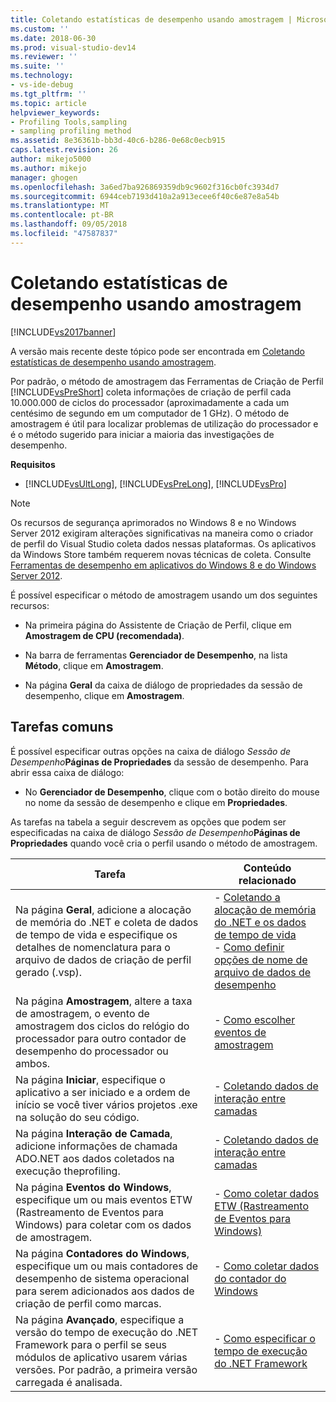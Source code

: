 ```yaml
---
title: Coletando estatísticas de desempenho usando amostragem | Microsoft Docs
ms.custom: ''
ms.date: 2018-06-30
ms.prod: visual-studio-dev14
ms.reviewer: ''
ms.suite: ''
ms.technology:
- vs-ide-debug
ms.tgt_pltfrm: ''
ms.topic: article
helpviewer_keywords:
- Profiling Tools,sampling
- sampling profiling method
ms.assetid: 8e36361b-bb3d-40c6-b286-0e68c0ecb915
caps.latest.revision: 26
author: mikejo5000
ms.author: mikejo
manager: ghogen
ms.openlocfilehash: 3a6ed7ba926869359db9c9602f316cb0fc3934d7
ms.sourcegitcommit: 6944ceb7193d410a2a913ecee6f40c6e87e8a54b
ms.translationtype: MT
ms.contentlocale: pt-BR
ms.lasthandoff: 09/05/2018
ms.locfileid: "47587837"
---
```

# <a name="collecting-performance-statistics-by-using-sampling"></a>Coletando estatísticas de desempenho usando amostragem
[!INCLUDE[vs2017banner](../includes/vs2017banner.md)]

A versão mais recente deste tópico pode ser encontrada em [Coletando estatísticas de desempenho usando amostragem](https://docs.microsoft.com/visualstudio/profiling/collecting-performance-statistics-by-using-sampling).  
  
Por padrão, o método de amostragem das Ferramentas de Criação de Perfil [!INCLUDE[vsPreShort](../includes/vspreshort-md.md)] coleta informações de criação de perfil cada 10.000.000 de ciclos do processador (aproximadamente a cada um centésimo de segundo em um computador de 1 GHz). O método de amostragem é útil para localizar problemas de utilização do processador e é o método sugerido para iniciar a maioria das investigações de desempenho.  
  
 **Requisitos**  
  
-   [!INCLUDE[vsUltLong](../includes/vsultlong-md.md)], [!INCLUDE[vsPreLong](../includes/vsprelong-md.md)], [!INCLUDE[vsPro](../includes/vspro-md.md)]  
  
> [!NOTE]
>  Os recursos de segurança aprimorados no Windows 8 e no Windows Server 2012 exigiram alterações significativas na maneira como o criador de perfil do Visual Studio coleta dados nessas plataformas. Os aplicativos da Windows Store também requerem novas técnicas de coleta. Consulte [Ferramentas de desempenho em aplicativos do Windows 8 e do Windows Server 2012](../profiling/performance-tools-on-windows-8-and-windows-server-2012-applications.md).  
  
 É possível especificar o método de amostragem usando um dos seguintes recursos:  
  
-   Na primeira página do Assistente de Criação de Perfil, clique em **Amostragem de CPU (recomendada)**.  
  
-   Na barra de ferramentas **Gerenciador de Desempenho**, na lista **Método**, clique em **Amostragem**.  
  
-   Na página **Geral** da caixa de diálogo de propriedades da sessão de desempenho, clique em **Amostragem**.  
  
## <a name="common-tasks"></a>Tarefas comuns  
 É possível especificar outras opções na caixa de diálogo _Sessão de Desempenho_**Páginas de Propriedades** da sessão de desempenho. Para abrir essa caixa de diálogo:  
  
-   No **Gerenciador de Desempenho**, clique com o botão direito do mouse no nome da sessão de desempenho e clique em **Propriedades**.  
  
 As tarefas na tabela a seguir descrevem as opções que podem ser especificadas na caixa de diálogo _Sessão de Desempenho_**Páginas de Propriedades** quando você cria o perfil usando o método de amostragem.  
  
|Tarefa|Conteúdo relacionado|  
|----------|---------------------|  
|Na página **Geral**, adicione a alocação de memória do .NET e coleta de dados de tempo de vida e especifique os detalhes de nomenclatura para o arquivo de dados de criação de perfil gerado (.vsp).|-   [Coletando a alocação de memória do .NET e os dados de tempo de vida](../profiling/collecting-dotnet-memory-allocation-and-lifetime-data.md)<br />-   [Como definir opções de nome de arquivo de dados de desempenho](../profiling/how-to-set-performance-data-file-name-options.md)|  
|Na página **Amostragem**, altere a taxa de amostragem, o evento de amostragem dos ciclos do relógio do processador para outro contador de desempenho do processador ou ambos.|-   [Como escolher eventos de amostragem](../profiling/how-to-choose-sampling-events.md)|  
|Na página **Iniciar**, especifique o aplicativo a ser iniciado e a ordem de início se você tiver vários projetos .exe na solução do seu código.|-   [Coletando dados de interação entre camadas](../profiling/collecting-tier-interaction-data.md)|  
|Na página **Interação de Camada**, adicione informações de chamada ADO.NET aos dados coletados na execução theprofiling.|-   [Coletando dados de interação entre camadas](../profiling/collecting-tier-interaction-data.md)|  
|Na página **Eventos do Windows**, especifique um ou mais eventos ETW (Rastreamento de Eventos para Windows) para coletar com os dados de amostragem.|-   [Como coletar dados ETW (Rastreamento de Eventos para Windows)](../profiling/how-to-collect-event-tracing-for-windows-etw-data.md)|  
|Na página **Contadores do Windows**, especifique um ou mais contadores de desempenho de sistema operacional para serem adicionados aos dados de criação de perfil como marcas.|-   [Como coletar dados do contador do Windows](../profiling/how-to-collect-windows-counter-data.md)|  
|Na página **Avançado**, especifique a versão do tempo de execução do .NET Framework para o perfil se seus módulos de aplicativo usarem várias versões. Por padrão, a primeira versão carregada é analisada.|-   [Como especificar o tempo de execução do .NET Framework](../profiling/how-to-specify-the-dotnet-framework-runtime.md)|



